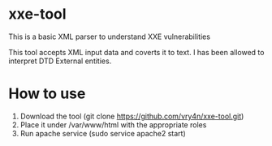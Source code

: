 # xxe-tool
This is a basic XML parser to understand XXE vulnerabilities

This tool accepts XML input data and coverts it to text. I has been allowed to interpret DTD External entities.

# How to use
1. Download the tool (git clone https://github.com/vry4n/xxe-tool.git)
2. Place it under /var/www/html with the appropriate roles
3. Run apache service (sudo service apache2 start)
